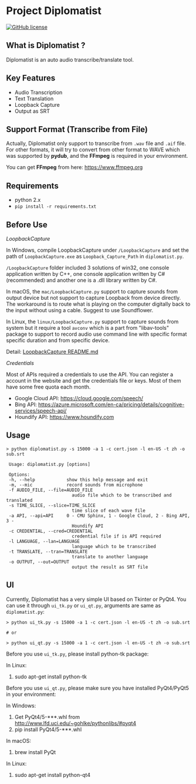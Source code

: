 # Project Diplomatist

[![GitHub license](https://img.shields.io/badge/license-MIT-blue.svg)](https://raw.githubusercontent.com/peitaosu/Diplomatist/master/LICENSE)

## What is Diplomatist ?

Diplomatist is an auto audio transcribe/translate tool.

## Key Features
* Audio Transcription
* Text Translation
* Loopback Capture
* Output as SRT

## Support Format (Transcribe from File)

Actually, Diplomatist only support to transcribe from `.wav` file and `.aif` file. For other formats, it will try to convert from other format to WAVE which was supported by **pydub**, and the **FFmpeg** is required in your environment.

You can get **FFmpeg** from here: https://www.ffmpeg.org

## Requirements
* python 2.x
* ```pip install -r requirements.txt```

## Before Use

*LoopbackCapture*

In Windows, compile LoopbackCapture under `/LoopbackCapture` and set the path of `LoopbackCapture.exe` as `Loopback_Capture_Path` in `diplomatist.py`.

`/LoopbackCapture` folder included 3 solutions of win32, one console application written by C++, one console application written by C# (recommended) and another one is a .dll library written by C#.

In macOS, the `mac/LoopbackCapture.py` support to capture sounds from output device but not support to capture Loopback from device directly. The workaround is to route what is playing on the computer digitally back to the input without using a cable. Suggest to use Soundflower.

In Linux, the `linux/LoopbackCapture.py` support to capture sounds from system but it require a tool `avconv` which is a part from "libav-tools" package to support to record audio use command line with specific format specific duration and from specific device.

Detail: [LoopbackCapture README.md](https://github.com/peitaosu/LoopbackCapture/blob/master/README.md)

*Credentials*

Most of APIs required a credentials to use the API. You can register a account in the website and get the credentials file or keys. Most of them have some free quota each month.

* Google Cloud API: https://cloud.google.com/speech/
* Bing API: https://azure.microsoft.com/en-ca/pricing/details/cognitive-services/speech-api/
* Houndify API: https://www.houndify.com

## Usage
   ```
   > python diplomatist.py -s 15000 -a 1 -c cert.json -l en-US -t zh -o sub.srt

    Usage: diplomatist.py [options]

    Options:
    -h, --help            show this help message and exit
    -m, --mic             record sounds from microphone
    -f AUDIO_FILE, --file=AUDIO_FILE
                            audio file which to be transcribed and translated
    -s TIME_SLICE, --slice=TIME_SLICE
                            time slice of each wave file
    -a API, --api=API     0 - CMU Sphinx, 1 - Google Cloud, 2 - Bing API, 3 -
                            Houndify API
    -c CREDENTIAL, --cred=CREDENTIAL
                            credential file if is API required
    -l LANGUAGE, --lan=LANGUAGE
                            language which to be transcribed
    -t TRANSLATE, --tran=TRANSLATE
                            translate to another language
    -o OUTPUT, --out=OUTPUT
                            output the result as SRT file
   ```

## UI

Currently, Diplomatist has a very simple UI based on Tkinter or PyQt4. You can use it through `ui_tk.py` or `ui_qt.py`, arguments are same as `diplomatist.py`:
```
> python ui_tk.py -s 15000 -a 1 -c cert.json -l en-US -t zh -o sub.srt

# or 

> python ui_qt.py -s 15000 -a 1 -c cert.json -l en-US -t zh -o sub.srt
```

Before you use `ui_tk.py`, please install python-tk package:

In Linux:
1. sudo apt-get install python-tk

Before you use `ui_qt.py`, please make sure you have installed PyQt4/PyQt5 in your environment:

In Windows:
1. Get PyQt4/5-***.whl from http://www.lfd.uci.edu/~gohlke/pythonlibs/#pyqt4
2. pip install PyQt4/5-***.whl

In macOS:
1. brew install PyQt

In Linux:
1. sudo apt-get install python-qt4